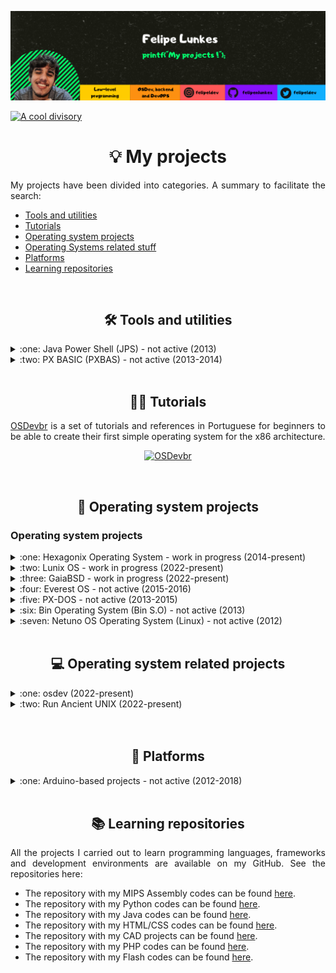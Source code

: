 [![Header](https://raw.githubusercontent.com/felipenlunkes/felipenlunkes/master/img/projects.png "Header")](https://github.com/felipenlunkes)

[![A cool divisory](https://i.imgur.com/waxVImv.png)](https://github.com/felipenlunkes)

<div align="center">

# 💡 My projects

</div>

<div align="justify">

My projects have been divided into categories. A summary to facilitate the search:

* [Tools and utilities](#-tools-and-utilities)
* [Tutorials](#-tutorials)
* [Operating system projects](#-operating-system-projects)
* [Operating Systems related stuff](#computer-operating-system-related-projects)
* [Platforms](#-platforms)
* [Learning repositories](#-learning-repositories)

</div>

<!-- Vai funcionar como <hr> -->

<img src="https://i.imgur.com/waxVImv.png" width="100%" height="2px" />

<div align="center">

## 🛠 Tools and utilities

</div>

<details title="Java Power Shell (JPS) - not active (2013)" align='left'>
<br>
<summary align='left'>:one: Java Power Shell (JPS) - not active (2013)</summary>

<div align="justify">

[Java Power Shell (JPS)](https://github.com/felipenlunkes/Java-Power-Shell) is a portable shell developed in Java and tested on Linux, macOS and Windows.

</div>

<div align="center">
  
[![Java Power Shell](https://github-readme-stats.vercel.app/api/pin/?username=felipenlunkes&repo=Java-Power-Shell&theme=dark)](https://github.com/felipenlunkes/Java-Power-Shell)

</div>  
  
</details>

<details title="PX BASIC (PXBAS) - not active (2013-2014)" align='left'>
<br>
<summary align='left'>:two: PX BASIC (PXBAS) - not active (2013-2014)</summary>

<div align="justify">

[PXBAS](https://github.com/felipenlunkes/PXBAS) is a simple BASIC interpreter for MS-DOS, FreeDOS, PX-DOS, PDOS and compatibles. May work in 32-bits versions of Windows.

</div>

<div align="center">
  
[![PXBAS](https://github-readme-stats.vercel.app/api/pin/?username=felipenlunkes&repo=PXBAS&theme=dark)](https://github.com/felipenlunkes/PXBAS)

</div>  
  
</details>

<!-- Vai funcionar como <hr> -->

<img src="https://i.imgur.com/waxVImv.png" width="100%" height="2px" />

<div align="center">

## 🧑‍🏫 Tutorials

</div>

<div align="justify">

[OSDevbr](https://github.com/felipenlunkes/osdevbr) is a set of tutorials and references in Portuguese for beginners to be able to create their first simple operating system for the x86 architecture.

</div>

<div align="center">
  
[![OSDevbr](https://github-readme-stats.vercel.app/api/pin/?username=felipenlunkes&repo=osdevbr&theme=dark)](https://github.com/felipenlunkes/osdevbr)

</div>  

<!-- Vai funcionar como <hr> -->

<img src="https://i.imgur.com/waxVImv.png" width="100%" height="2px" />


<div align="center">

## 📀 Operating system projects

</div>

### Operating system projects

<details title="Hexagonix Operating System - work in progress (2014-present)" align='left'>
<br>
<summary align='left'>:one: Hexagonix Operating System - work in progress (2014-present)</summary>

<p align='center'>
<a href="https://github.com/hexagonix"><img height="180em" src="https://github.com/hexagonix/Doc/blob/main/Img/banner.png"></a>&nbsp;&nbsp;
</p>

<div align="justify">

I am the creator and, so far, the sole developer of Hexagonix, an operating system developed entirely from scratch in x86 Assembly that takes a lot of inspiration from Unix systems, even if I don't have any of these codes. The biggest inspiration for development was to create a system similar to FreeBSD and Linux, while allowing me to learn more about how an operating system works and about hardware. In the last seven years of development, I have made some advances with Hexagonix, such as developing a stable kernel with graphics, disk and FAT16B file system support, as well as porting the flat assembler to run on top of Hexagonix, making it self-hosting. I also developed an IDE that allows the development of applications on top of Hexagonix and for Hexagonix. Now, the complete system code, including the kernel, utilities and APIs, has been released as free software under a BSD license, allowing interested parties to participate in this project and expand it or just to study more about the organization of an operating system, Assembly or hardware.

The project is maintained in separate repositories under a unique user. You can find the repositories and get more information about the project [here](https://github.com/hexagonix/).

</div>

<div align="center">
  
[![Hexagon Kernel](https://github-readme-stats.vercel.app/api/pin/?username=Hexagonix&repo=Hexagon&theme=dark)](https://github.com/hexagonix/Hexagon)
[![HBoot](https://github-readme-stats.vercel.app/api/pin/?username=Hexagonix&repo=HBoot&theme=dark)](https://github.com/hexagonix/Hboot)
[![Unix-Apps](https://github-readme-stats.vercel.app/api/pin/?username=Hexagonix&repo=unix-apps&theme=dark)](https://github.com/hexagonix/unix-apps)
[![Andromeda-Apps](https://github-readme-stats.vercel.app/api/pin/?username=Hexagonix&repo=andromeda-apps&theme=dark)](https://github.com/hexagonix/andromeda-apps)
[![lib](https://github-readme-stats.vercel.app/api/pin/?username=Hexagonix&repo=lib&theme=dark)](https://github.com/hexagonix/lib)
[![fasmX](https://github-readme-stats.vercel.app/api/pin/?username=Hexagonix&repo=fasmx&theme=dark)](https://github.com/hexagonix/fasmx)

</div>
  
</details>

<details title="Lunix OS - work in progress (2022-present)" align='left'>
<br>
<summary align='left'>:two: Lunix OS - work in progress (2022-present)</summary>

<p align='center'>
<a href="https://github.com/felipenlunkes/lunix"><img height="100" src="https://github.com/felipenlunkes/lunix/blob/main/Doc/header.gif"></a>&nbsp;&nbsp;
</p>

<div align="justify">

[Lunix](https://github.com/felipenlunkes/Lunix) is a new operating system developed in C for the x86 architecture. It is in an early (very early) stage of development.

</div>

<div align="center">
    
[![Lunix](https://github-readme-stats.vercel.app/api/pin/?username=felipenlunkes&repo=lunix&theme=dark)](https://github.com/felipenlunkes/lunix)

</div>
  
</details>

<details title="GaiaBSD - work in progress (2022-present)" align='left'>
<br>
<summary align='left'>:three: GaiaBSD - work in progress (2022-present)</summary>

<p align='center'>
<a href="https://github.com/felipenlunkes/GaiaBSD"><img height="150" src="https://github.com/simple-icons/simple-icons/blob/develop/icons/freebsd.svg"></a>&nbsp;&nbsp;
</p>

<div align="justify">

GaiaBSD is a fork of FreeBSD aimed at studying more about Unix systems and trying to develop a more user-friendly distribution based on the robustness of FreeBSD.

</div>

<div align="center">
  
[![GaiaBSD](https://github-readme-stats.vercel.app/api/pin/?username=felipenlunkes&repo=GaiaBSD&theme=dark)](https://github.com/felipenlunkes/GaiaBSD)

</div>
  
</details>

<details title="Everest OS - not active (2015-2016)" align='left'>
<br>
<summary align='left'>:four: Everest OS - not active (2015-2016)</summary>

<div align="justify">

[Everest OS](https://github.com/felipenlunkes/EverestOS) is a fork of a free and public domain operating system (Snowdrop OS), found [here](http://sebastianmihai.com/snowdrop), to study 16-bit operating systems while developing Hexagonix (32-bit).

</div>

<div align="center">
  
[![EverestOS](https://github-readme-stats.vercel.app/api/pin/?username=felipenlunkes&repo=EverestOS&theme=dark)](https://github.com/felipenlunkes/EverestOS)

</div>
  
</details>

<details title="PX-DOS - not active (2013-2015)" align='left'>
<br>
<summary align='left'>:five: PX-DOS - not active (2013-2015)</summary>

<div align="justify">

[PX-DOS](https://github.com/felipenlunkes/PX-DOS) is derived from an older version of a DOS system, the [Public Domain Operating System](http://www.pdos.org/) (PDOS). PX-DOS adds new layers, abstractions and functions on top of PDOS and extends its functionality. Also added a number of new utilities (userland) to the base system.

System components have been divided into repositories. [Here](https://github.com/felipenlunkes/PX-DOS) we have the repository that contains the kernel, boot loader and command interpreter, [here](https://github.com/felipenlunkes/PX-DOS-init) what contains the system init (user mode) and [here](https://github.com/felipenlunkes/PX-DOS-Apps) the system utilities. We also have the [repository](https://github.com/felipenlunkes/PX-DOS-libasm) with the Assembly development libraries and [libc](https://github.com/felipenlunkes/PX-DOS-libc).

</div>

<div align="center">
  
[![PX-DOS Kernel](https://github-readme-stats.vercel.app/api/pin/?username=felipenlunkes&repo=PX-DOS&theme=dark)](https://github.com/felipenlunkes/PX-DOS)
[![PX-DOS Drivers](https://github-readme-stats.vercel.app/api/pin/?username=felipenlunkes&repo=PX-DOS-Drivers&theme=dark)](https://github.com/felipenlunkes/PX-DOS-Drivers)
[![PX-DOS Init](https://github-readme-stats.vercel.app/api/pin/?username=felipenlunkes&repo=PX-DOS-init&theme=dark)](https://github.com/felipenlunkes/PX-DOS-init)
[![PX-DOS libc](https://github-readme-stats.vercel.app/api/pin/?username=felipenlunkes&repo=PX-DOS-libc&theme=dark)](https://github.com/felipenlunkes/PX-DOS-libc)
[![PX-DOS Apps](https://github-readme-stats.vercel.app/api/pin/?username=felipenlunkes&repo=PX-DOS-Apps&theme=dark)](https://github.com/felipenlunkes/PX-DOS-Apps)
[![PX-DOS libasm](https://github-readme-stats.vercel.app/api/pin/?username=felipenlunkes&repo=PX-DOS-libasm&theme=dark)](https://github.com/felipenlunkes/PX-DOS-libasm)

</div>
  
</details>

<details title="Bin Operating System (Bin S.O) - not active (2013)" align='left'>
<br>
<summary align='left'>:six: Bin Operating System (Bin S.O) - not active (2013)</summary>

<div align="justify">

[Bin S.O](https://github.com/felipenlunkes/Bin-S.O) is my first attempt to develop an operating system (2013) using x86 Assembly.

</div>

<div align="center">
  
[![Bin S.O](https://github-readme-stats.vercel.app/api/pin/?username=felipenlunkes&repo=Bin-S.O&theme=dark)](https://github.com/felipenlunkes/Bin-S.O)

</div>  
  
</details>

<details title="Netuno OS Operating System (Linux) - not active (2012)" align='left'>
<br>
<summary align='left'>:seven: Netuno OS Operating System (Linux) - not active (2012)</summary>

<p align='center'>
<a href="https://www.linuxfromscratch.org/lfs/"><img height="100" src="https://www.linuxfromscratch.org/images/lfs-logo.png"></a>&nbsp;&nbsp;
</p>

<div align="justify">

During 2012, motivated to learn more about how a modern operating system works, I started to develop a small and simple Linux distribution, choosing to maintain a command-line interface. For this, I followed the steps proposed by the project [Linux From Scratch](https://www.linuxfromscratch.org/lfs/). The result was Neptune SO, an operating system based on the 2.6 series Linux kernel, standard tools and utilities. There are no sources other than those available in the packages used, so a repository had not been created at the time. What was left of it was a system installation image, approximately 192 Mb, dated 2012.

</div>

</details>

<!-- Vai funcionar como <hr> -->

<img src="https://i.imgur.com/waxVImv.png" width="100%" height="2px" />

<div align="center">

## :computer: Operating system related projects

</div>

<details title="osdev (2022-present)" align='left'>
<br>
<summary align='left'>:one: osdev (2022-present)</summary>

<p align='center'>
<a href="https://github.com/felipenlunkes/osdev"><img height="180em" src="https://github.com/felipenlunkes/osdev/blob/main/img/banner.png" ></a>&nbsp;&nbsp;
</p>

<div align="justify">

osdev is a project that aims to catalog and obtain more information about active open source operating system projects, in addition to providing selected material that can assist in the development of standalone operating system projects. Therefore, all projects are classified according to operating system family, target architecture, whether they are available on GitHub or not, whether they are active (with commits less than 4 years old) and software license. In addition, the repository seeks to collect and organize historical material about the most used operating systems or those that revolutionized computing, such as UNIX.

</div>

<div align="center">

[![osdev](https://github-readme-stats.vercel.app/api/pin/?username=felipenlunkes&repo=osdev&theme=dark)](https://github.com/felipenlunkes/osdev)

</div>

</details>

<details title="Run Ancient UNIX (2022-present)" align='left'>
<br>
<summary align='left'>:two: Run Ancient UNIX (2022-present)</summary>

<p align='center'>
<a href="https://github.com/felipenlunkes/run-ancient-unix"><img height="180em" src="https://github.com/felipenlunkes/run-ancient-unix/blob/main/doc/banner.png"></a>&nbsp;&nbsp;
</p>

<div align="justify">

This project/repository aims to make it easier to run older versions of UNIX, developed for discontinued architectures, such as PDP-11. This includes the Version 1 UNIX, Version 5 UNIX, and Version 7 UNIX historical versions. The project includes a script and a Python frontend responsible for downloading disk images of old UNIX versions, as well as preparing these images to run on modern architectures.

</div>

<div align="center">

[![run-ancient-unix](https://github-readme-stats.vercel.app/api/pin/?username=felipenlunkes&repo=run-ancient-unix&theme=dark)](https://github.com/felipenlunkes/run-ancient-unix)

</div>

</details>

<!-- Vai funcionar como <hr> -->

<img src="https://i.imgur.com/waxVImv.png" width="100%" height="2px" />


<!-- Vai funcionar como <hr> -->

<img src="https://i.imgur.com/waxVImv.png" width="100%" height="2px" />

<div align="center">

## 🧮 Platforms

</div>

<details title="Arduino-based projects - not active (2012-2018)" align='left'>
<br>
<summary align='left'>:one: Arduino-based projects - not active (2012-2018)</summary>

<div align="justify">

You can found my explorations on Arduino [here](https://github.com/felipenlunkes/Arduino-stuff) and [here](https://github.com/felipenlunkes/AxiomKernel).

</div>

<div align="center">
  
[![Stuff](https://github-readme-stats.vercel.app/api/pin/?username=felipenlunkes&repo=Arduino-stuff&theme=dark)](https://github.com/felipenlunkes/Arduino-stuff)
[![Axiom-kernel](https://github-readme-stats.vercel.app/api/pin/?username=felipenlunkes&repo=AxiomKernel&theme=dark)](https://github.com/felipenlunkes/AxiomKernel)

</div>
  
</details>

<!-- Vai funcionar como <hr> -->

<img src="https://i.imgur.com/waxVImv.png" width="100%" height="2px" />

<div align="center">

## 📚 Learning repositories

</div>

<div align="justify">

All the projects I carried out to learn programming languages, frameworks and development environments are available on my GitHub. See the repositories here:

* The repository with my MIPS Assembly codes can be found [here](https://github.com/felipenlunkes/MIPS-asm).
* The repository with my Python codes can be found [here](https://github.com/felipenlunkes/learning-Python).
* The repository with my Java codes can be found [here](https://github.com/felipenlunkes/learning-Java).
* The repository with my HTML/CSS codes can be found [here](https://github.com/felipenlunkes/learning-HTML-CSS).
* The repository with my CAD projects can be found [here](https://github.com/felipenlunkes/learning-CAD).
* The repository with my PHP codes can be found [here](https://github.com/felipenlunkes/learning-PHP).
* The repository with my Flash codes can be found [here](https://github.com/felipenlunkes/learning-Flash).

</div>

